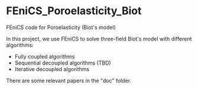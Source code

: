 # FEniCS_Poroelasticity_Biot
FEniCS code for Poroelasticity (Biot's model)

In this project, we use FEniCS to solve three-field Biot's model with different algorithms:
- Fully coupled algorithms
- Sequential decoupled algorithms (TBD)
- Iterative decoupled algorithms

There are some relevant papers in the "doc" folder.

